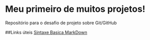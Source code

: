 # Meu primeiro de muitos projetos!
Repositório para o desafio de projeto sobre Git/GitHub

##Links úteis
[Sintaxe Basica MarkDown](https://www.markdownguide.org/basic-syntax/)
